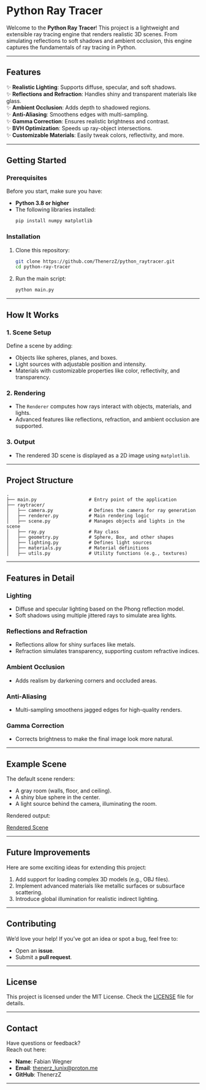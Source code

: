 # **Python Ray Tracer**

Welcome to the **Python Ray Tracer**! This project is a lightweight and extensible ray tracing engine that renders realistic 3D scenes. From simulating reflections to soft shadows and ambient occlusion, this engine captures the fundamentals of ray tracing in Python.

---

## **Features**

✨ **Realistic Lighting**: Supports diffuse, specular, and soft shadows.  
✨ **Reflections and Refraction**: Handles shiny and transparent materials like glass.  
✨ **Ambient Occlusion**: Adds depth to shadowed regions.  
✨ **Anti-Aliasing**: Smoothens edges with multi-sampling.  
✨ **Gamma Correction**: Ensures realistic brightness and contrast.  
✨ **BVH Optimization**: Speeds up ray-object intersections.  
✨ **Customizable Materials**: Easily tweak colors, reflectivity, and more.

---

## **Getting Started**

### **Prerequisites**

Before you start, make sure you have:
- **Python 3.8 or higher**
- The following libraries installed:
  ```bash
  pip install numpy matplotlib
  ```

### **Installation**

1. Clone this repository:
   ```bash
   git clone https://github.com/ThenerzZ/python_raytracer.git
   cd python-ray-tracer
   ```
2. Run the main script:
   ```bash
   python main.py
   ```

---

## **How It Works**

### **1. Scene Setup**
Define a scene by adding:
- Objects like spheres, planes, and boxes.
- Light sources with adjustable position and intensity.
- Materials with customizable properties like color, reflectivity, and transparency.

### **2. Rendering**
- The `Renderer` computes how rays interact with objects, materials, and lights.
- Advanced features like reflections, refraction, and ambient occlusion are supported.

### **3. Output**
- The rendered 3D scene is displayed as a 2D image using `matplotlib`.

---

## **Project Structure**

```
.
├── main.py                   # Entry point of the application
├── raytracer/
│   ├── camera.py             # Defines the camera for ray generation
│   ├── renderer.py           # Main rendering logic
│   ├── scene.py              # Manages objects and lights in the scene
│   ├── ray.py                # Ray class
│   ├── geometry.py           # Sphere, Box, and other shapes
│   ├── lighting.py           # Defines light sources
│   ├── materials.py          # Material definitions
│   ├── utils.py              # Utility functions (e.g., textures)
```

---

## **Features in Detail**

### **Lighting**
- Diffuse and specular lighting based on the Phong reflection model.
- Soft shadows using multiple jittered rays to simulate area lights.

### **Reflections and Refraction**
- Reflections allow for shiny surfaces like metals.
- Refraction simulates transparency, supporting custom refractive indices.

### **Ambient Occlusion**
- Adds realism by darkening corners and occluded areas.

### **Anti-Aliasing**
- Multi-sampling smoothens jagged edges for high-quality renders.

### **Gamma Correction**
- Corrects brightness to make the final image look more natural.

---

## **Example Scene**

The default scene renders:
- A gray room (walls, floor, and ceiling).
- A shiny blue sphere in the center.
- A light source behind the camera, illuminating the room.

Rendered output:

[Rendered Scene](**https://imgur.com/a/wa2LmHh**)  


---

## **Future Improvements**

Here are some exciting ideas for extending this project:
1. Add support for loading complex 3D models (e.g., OBJ files).
2. Implement advanced materials like metallic surfaces or subsurface scattering.
3. Introduce global illumination for realistic indirect lighting.

---

## **Contributing**

We’d love your help! If you’ve got an idea or spot a bug, feel free to:
- Open an **issue**.
- Submit a **pull request**.

---

## **License**

This project is licensed under the MIT License. Check the [LICENSE](LICENSE) file for details.

---

## **Contact**

Have questions or feedback?  
Reach out here:
- **Name**: Fabian Wegner  
- **Email**: thenerz_lunix@proton.me  
- **GitHub**: ThenerzZ

---

